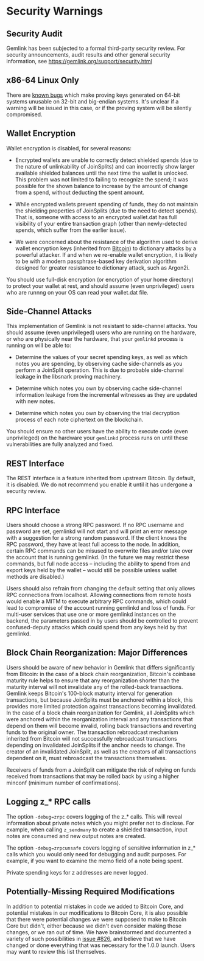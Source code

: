 # Security Warnings

## Security Audit

Gemlink has been subjected to a formal third-party security review. For security
announcements, audit results and other general security information, see
https://gemlink.org/support/security.html

## x86-64 Linux Only

There are [known bugs](https://github.com/scipr-lab/libsnark/issues/26) which
make proving keys generated on 64-bit systems unusable on 32-bit and big-endian
systems. It's unclear if a warning will be issued in this case, or if the
proving system will be silently compromised.

## Wallet Encryption

Wallet encryption is disabled, for several reasons:

- Encrypted wallets are unable to correctly detect shielded spends (due to the
  nature of unlinkability of JoinSplits) and can incorrectly show larger
  available shielded balances until the next time the wallet is unlocked. This
  problem was not limited to failing to recognize the spend; it was possible for
  the shown balance to increase by the amount of change from a spend, without
  deducting the spent amount.

- While encrypted wallets prevent spending of funds, they do not maintain the
  shielding properties of JoinSplits (due to the need to detect spends). That
  is, someone with access to an encrypted wallet.dat has full visibility of
  your entire transaction graph (other than newly-detected spends, which suffer
  from the earlier issue).

- We were concerned about the resistance of the algorithm used to derive wallet
  encryption keys (inherited from [Bitcoin](https://bitcoin.org/en/secure-your-wallet))
  to dictionary attacks by a powerful attacker. If and when we re-enable wallet
  encryption, it is likely to be with a modern passphrase-based key derivation
  algorithm designed for greater resistance to dictionary attack, such as Argon2i.

You should use full-disk encryption (or encryption of your home directory) to
protect your wallet at rest, and should assume (even unprivileged) users who are
runnng on your OS can read your wallet.dat file.

## Side-Channel Attacks

This implementation of Gemlink is not resistant to side-channel attacks. You
should assume (even unprivileged) users who are running on the hardware, or who
are physically near the hardware, that your `gemlinkd` process is running on will
be able to:

- Determine the values of your secret spending keys, as well as which notes you
  are spending, by observing cache side-channels as you perform a JoinSplit
  operation. This is due to probable side-channel leakage in the libsnark
  proving machinery.

- Determine which notes you own by observing cache side-channel information
  leakage from the incremental witnesses as they are updated with new notes.

- Determine which notes you own by observing the trial decryption process of
  each note ciphertext on the blockchain.

You should ensure no other users have the ability to execute code (even
unprivileged) on the hardware your `gemlinkd` process runs on until these
vulnerabilities are fully analyzed and fixed.

## REST Interface

The REST interface is a feature inherited from upstream Bitcoin. By default,
it is disabled. We do not recommend you enable it until it has undergone a
security review.

## RPC Interface

Users should choose a strong RPC password. If no RPC username and password are set, gemlinkd will not start and will print an error message with a suggestion for a strong random password. If the client knows the RPC password, they have at least full access to the node. In addition, certain RPC commands can be misused to overwrite files and/or take over the account that is running gemlinkd. (In the future we may restrict these commands, but full node access – including the ability to spend from and export keys held by the wallet – would still be possible unless wallet methods are disabled.)

Users should also refrain from changing the default setting that only allows RPC connections from localhost. Allowing connections from remote hosts would enable a MITM to execute arbitrary RPC commands, which could lead to compromise of the account running gemlinkd and loss of funds. For multi-user services that use one or more gemlinkd instances on the backend, the parameters passed in by users should be controlled to prevent confused-deputy attacks which could spend from any keys held by that gemlinkd.

## Block Chain Reorganization: Major Differences

Users should be aware of new behavior in Gemlink that differs significantly from Bitcoin: in the case of a block chain reorganization, Bitcoin's coinbase maturity rule helps to ensure that any reorganization shorter than the maturity interval will not invalidate any of the rolled-back transactions. Gemlink keeps Bitcoin's 100-block maturity interval for generation transactions, but because JoinSplits must be anchored within a block, this provides more limited protection against transactions becoming invalidated. In the case of a block chain reorganization for Gemlink, all JoinSplits which were anchored within the reorganization interval and any transactions that depend on them will become invalid, rolling back transactions and reverting funds to the original owner. The transaction rebroadcast mechanism inherited from Bitcoin will not successfully rebroadcast transactions depending on invalidated JoinSplits if the anchor needs to change. The creator of an invalidated JoinSplit, as well as the creators of all transactions dependent on it, must rebroadcast the transactions themselves.

Receivers of funds from a JoinSplit can mitigate the risk of relying on funds received from transactions that may be rolled back by using a higher minconf (minimum number of confirmations).

## Logging z\_\* RPC calls

The option `-debug=zrpc` covers logging of the z\_\* calls. This will reveal information about private notes which you might prefer not to disclose. For example, when calling `z_sendmany` to create a shielded transaction, input notes are consumed and new output notes are created.

The option `-debug=zrpcunsafe` covers logging of sensitive information in z\_\* calls which you would only need for debugging and audit purposes. For example, if you want to examine the memo field of a note being spent.

Private spending keys for z addresses are never logged.

## Potentially-Missing Required Modifications

In addition to potential mistakes in code we added to Bitcoin Core, and
potential mistakes in our modifications to Bitcoin Core, it is also possible
that there were potential changes we were supposed to make to Bitcoin Core but
didn't, either because we didn't even consider making those changes, or we ran
out of time. We have brainstormed and documented a variety of such possibilities
in [issue #826](https://github.com/gemlink/gemlink/issues/826), and believe that we
have changed or done everything that was necessary for the 1.0.0 launch. Users
may want to review this list themselves.
